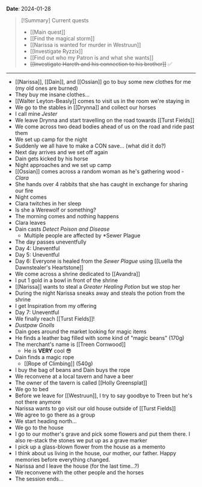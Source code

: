 **Date**: 2024-01-28

> [!Summary] Current quests
> - [[Main quest]]
> - [[Find the magical storm]]
> - [[Narissa is wanted for murder in Westruun]]
> - [[Investigate Ryzzix]]
> - [[Find out who my Patron is and what she wants]]
> - ~~[[Investigate Hareth and his connection to his brother]]~~ ✅

---
- [[Narissa]], [[Dain]], and [[Ossian]] go to buy some new clothes for me (my old ones are burned)
- They buy me insane clothes...
- [[Walter Leyton-Beasly]] comes to visit us in the room we're staying in
- We go to the stables in [[Drynna]] and collect our horses
- I call mine *Jester*
- We leave Drynna and start travelling on the road towards [[Turst Fields]]
- We come across two dead bodies ahead of us on the road and ride past them
- We set up camp for the night
- Suddenly we all have to make a CON save... (what did it do?)
- Next day arrives and we set off again
- Dain gets kicked by his horse
- Night approaches and we set up camp
- [[Ossian]] comes across a random woman as he's gathering wood - *Clara*
- She hands over 4 rabbits that she has caught in exchange for sharing our fire
- Night comes
- Clara twitches in her sleep
- Is she a Werewolf  or something?
- The morning comes and nothing happens
- Clara leaves
- Dain casts *Detect Poison and Disease*
	- Multiple people are affected by *Sewer Plague
- The day passes uneventfully
- Day 4: Uneventful
- Day 5: Uneventful
- Day 6: Everyone is healed from the *Sewer Plague* using [[Luella the Dawnstealer's Heartstone]]
- We come across a shrine dedicated to [[Avandra]]
- I put 1 gold in a bowl in front of the shrine
- [[Narissa]] wants to steal a *Greater Healing Potion* but we stop her
- During the night Narissa sneaks away and steals the potion from the shrine
- I get Inspiration from my offering
- Day 7: Uneventful
- We finally reach [[Turst Fields]]!
- *Dustpaw Gnolls*
- Dain goes around the market looking for magic items
- He finds a leather bag filled with some kind of "magic beans" (170g)
- The merchant's name is [[Treen Cornwood]]
	- He is **VERY** cool 😎
- Dain finds a magic rope
	- [[Rope of Climbing]] (540g)
- I buy the bag of beans and Dain buys the rope
- We reconvene at a local tavern and have a beer
- The owner of the tavern is called [[Holly Greensplat]]
- We go to bed
- Before we leave for [[Westruun]], I try to say goodbye to Treen but he's not there anymore
- Narissa wants to go visit our old house outside of [[Turst Fields]]
- We agree to go there as a group
- We start heading north...
- We go to the house
- I go to our mother's grave and pick some flowers and put them there. I also re-stack the stones we put up as a grave marker
- I pick up a glass-blown flower from the house as a memento
- I think about us living in the house, our mother, our father. Happy memories before everything changed.
- Narissa and I leave the house (for the last time...?)
- We reconvene with the other people and the horses
- The session ends...